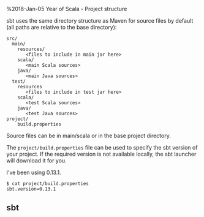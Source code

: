 %2018-Jan-05 Year of Scala - Project structure

sbt uses the same directory structure as Maven for source files by default (all paths are relative to the base directory):

```
src/
  main/
    resources/
       <files to include in main jar here>
    scala/
       <main Scala sources>
    java/
       <main Java sources>
  test/
    resources
       <files to include in test jar here>
    scala/
       <test Scala sources>
    java/
       <test Java sources>
project/
    build.properties
```

Source files can be in main/scala or in the base project directory.

The ```project/build.properties``` file can be used to specify the sbt version of your project. If the required version is not available locally, the sbt launcher will download it for you. 

I've been using 0.13.1. 

```
$ cat project/build.properties
sbt.version=0.13.1
```

## sbt 
